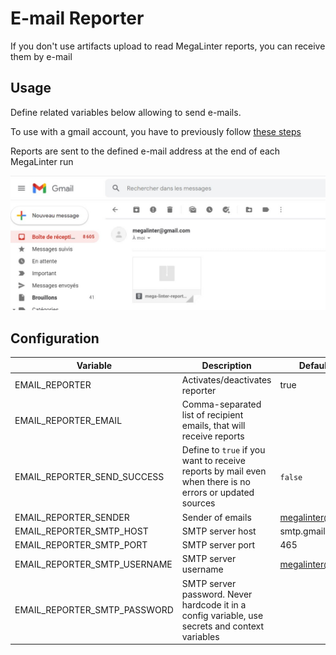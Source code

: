 # E-mail Reporter

If you don't use artifacts upload to read MegaLinter reports, you can receive them by e-mail

## Usage

Define related variables below allowing to send e-mails.

To use with a gmail account, you have to previously follow [these steps](https://stackabuse.com/how-to-send-emails-with-gmail-using-python/#authenticating-with-gmail)

Reports are sent to the defined e-mail address at the end of each MegaLinter run

![Screenshot](../assets/images/EmailReporter_1.jpg)

## Configuration

| Variable                     | Description                                                                                             | Default value        |
|------------------------------|---------------------------------------------------------------------------------------------------------|----------------------|
| EMAIL_REPORTER               | Activates/deactivates reporter                                                                          | true                 |
| EMAIL_REPORTER_EMAIL         | Comma-separated list of recipient emails, that will receive reports                                     |                      |
| EMAIL_REPORTER_SEND_SUCCESS  | Define to `true` if you want to receive reports by mail even when there is no errors or updated sources | `false`              |
| EMAIL_REPORTER_SENDER        | Sender of emails                                                                                        | megalinter@gmail.com |
| EMAIL_REPORTER_SMTP_HOST     | SMTP server host                                                                                        | smtp.gmail.com       |
| EMAIL_REPORTER_SMTP_PORT     | SMTP server port                                                                                        | 465                  |
| EMAIL_REPORTER_SMTP_USERNAME | SMTP server username                                                                                    | megalinter@gmail.com |
| EMAIL_REPORTER_SMTP_PASSWORD | SMTP server password. Never hardcode it in a config variable, use secrets and context variables         |                      |
